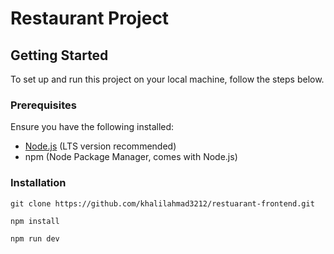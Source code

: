 # Restaurant Project

## Getting Started

To set up and run this project on your local machine, follow the steps below.

### Prerequisites

Ensure you have the following installed:

- [Node.js](https://nodejs.org/) (LTS version recommended)
- npm (Node Package Manager, comes with Node.js)

### Installation

` git clone https://github.com/khalilahmad3212/restuarant-frontend.git `

` npm install `

`npm run dev `
